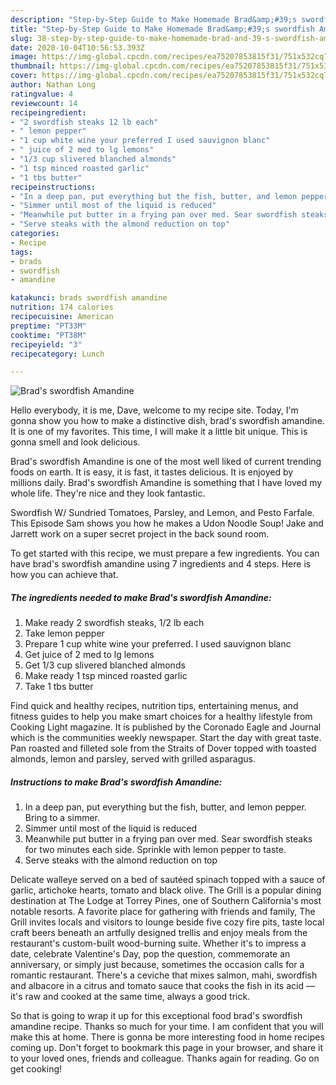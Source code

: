 ```yaml
---
description: "Step-by-Step Guide to Make Homemade Brad&amp;#39;s swordfish Amandine"
title: "Step-by-Step Guide to Make Homemade Brad&amp;#39;s swordfish Amandine"
slug: 38-step-by-step-guide-to-make-homemade-brad-and-39-s-swordfish-amandine
date: 2020-10-04T10:56:53.393Z
image: https://img-global.cpcdn.com/recipes/ea75207853815f31/751x532cq70/brads-swordfish-amandine-recipe-main-photo.jpg
thumbnail: https://img-global.cpcdn.com/recipes/ea75207853815f31/751x532cq70/brads-swordfish-amandine-recipe-main-photo.jpg
cover: https://img-global.cpcdn.com/recipes/ea75207853815f31/751x532cq70/brads-swordfish-amandine-recipe-main-photo.jpg
author: Nathan Long
ratingvalue: 4
reviewcount: 14
recipeingredient:
- "2 swordfish steaks 12 lb each"
- " lemon pepper"
- "1 cup white wine your preferred I used sauvignon blanc"
- " juice of 2 med to lg lemons"
- "1/3 cup slivered blanched almonds"
- "1 tsp minced roasted garlic"
- "1 tbs butter"
recipeinstructions:
- "In a deep pan, put everything but the fish, butter, and lemon pepper. Bring to a simmer."
- "Simmer until most of the liquid is reduced"
- "Meanwhile put butter in a frying pan over med. Sear swordfish steaks for two minutes each side. Sprinkle with lemon pepper to taste."
- "Serve steaks with the almond reduction on top"
categories:
- Recipe
tags:
- brads
- swordfish
- amandine

katakunci: brads swordfish amandine 
nutrition: 174 calories
recipecuisine: American
preptime: "PT33M"
cooktime: "PT38M"
recipeyield: "3"
recipecategory: Lunch

---
```



![Brad&#39;s swordfish Amandine](https://img-global.cpcdn.com/recipes/ea75207853815f31/751x532cq70/brads-swordfish-amandine-recipe-main-photo.jpg)

Hello everybody, it is me, Dave, welcome to my recipe site. Today, I'm gonna show you how to make a distinctive dish, brad&#39;s swordfish amandine. It is one of my favorites. This time, I will make it a little bit unique. This is gonna smell and look delicious.

Brad&#39;s swordfish Amandine is one of the most well liked of current trending foods on earth. It is easy, it is fast, it tastes delicious. It is enjoyed by millions daily. Brad&#39;s swordfish Amandine is something that I have loved my whole life. They're nice and they look fantastic.

Swordfish W/ Sundried Tomatoes, Parsley, and Lemon, and Pesto Farfale. This Episode Sam shows you how he makes a Udon Noodle Soup! Jake and Jarrett work on a super secret project in the back sound room.


To get started with this recipe, we must prepare a few ingredients. You can have brad&#39;s swordfish amandine using 7 ingredients and 4 steps. Here is how you can achieve that.

<!--inarticleads1-->

##### The ingredients needed to make Brad&#39;s swordfish Amandine:

1. Make ready 2 swordfish steaks, 1/2 lb each
1. Take  lemon pepper
1. Prepare 1 cup white wine your preferred. I used sauvignon blanc
1. Get  juice of 2 med to lg lemons
1. Get 1/3 cup slivered blanched almonds
1. Make ready 1 tsp minced roasted garlic
1. Take 1 tbs butter


Find quick and healthy recipes, nutrition tips, entertaining menus, and fitness guides to help you make smart choices for a healthy lifestyle from Cooking Light magazine. It is published by the Coronado Eagle and Journal which is the communities weekly newspaper. Start the day with great taste. Pan roasted and filleted sole from the Straits of Dover topped with toasted almonds, lemon and parsley, served with grilled asparagus. 

<!--inarticleads2-->

##### Instructions to make Brad&#39;s swordfish Amandine:

1. In a deep pan, put everything but the fish, butter, and lemon pepper. Bring to a simmer.
1. Simmer until most of the liquid is reduced
1. Meanwhile put butter in a frying pan over med. Sear swordfish steaks for two minutes each side. Sprinkle with lemon pepper to taste.
1. Serve steaks with the almond reduction on top


Delicate walleye served on a bed of sautéed spinach topped with a sauce of garlic, artichoke hearts, tomato and black olive. The Grill is a popular dining destination at The Lodge at Torrey Pines, one of Southern California&#39;s most notable resorts. A favorite place for gathering with friends and family, The Grill invites locals and visitors to lounge beside five cozy fire pits, taste local craft beers beneath an artfully designed trellis and enjoy meals from the restaurant&#39;s custom-built wood-burning suite. Whether it&#39;s to impress a date, celebrate Valentine&#39;s Day, pop the question, commemorate an anniversary, or simply just because, sometimes the occasion calls for a romantic restaurant. There&#39;s a ceviche that mixes salmon, mahi, swordfish and albacore in a citrus and tomato sauce that cooks the fish in its acid — it&#39;s raw and cooked at the same time, always a good trick. 

So that is going to wrap it up for this exceptional food brad&#39;s swordfish amandine recipe. Thanks so much for your time. I am confident that you will make this at home. There is gonna be more interesting food in home recipes coming up. Don't forget to bookmark this page in your browser, and share it to your loved ones, friends and colleague. Thanks again for reading. Go on get cooking!
